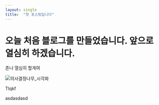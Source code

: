 ```yaml
---
layout: single
title:  "첫 포스팅입니다"
---
```




# 오늘 처음 블로그를 만들었습니다. 앞으로 열심히 하겠습니다.

존나 열심히 할게여



![의사결정나무_시각화](/Users/winten/rsy_blog/wintenboy.github.io/images/2023-02-27-first/의사결정나무_시각화.png)

Tlqkf

asdasdasd
